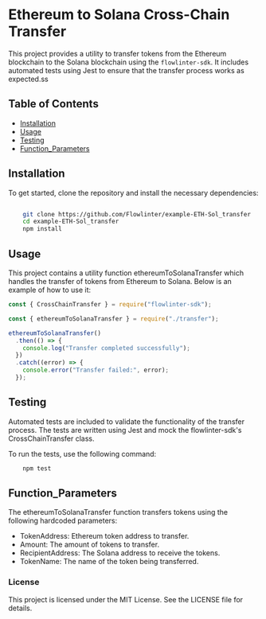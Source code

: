 # Ethereum to Solana Cross-Chain Transfer

This project provides a utility to transfer tokens from the Ethereum blockchain to the Solana blockchain using the `flowlinter-sdk`. It includes automated tests using Jest to ensure that the transfer process works as expected.ss

## Table of Contents

- [Installation](#installation)
- [Usage](#usage)
- [Testing](#testing)
- [Function_Parameters](#Function_Parameters)

## Installation

To get started, clone the repository and install the necessary dependencies:

```bash

    git clone https://github.com/Flowlinter/example-ETH-Sol_transfer
    cd example-ETH-Sol_transfer
    npm install

```

## Usage

This project contains a utility function ethereumToSolanaTransfer which handles the transfer of tokens from Ethereum to Solana. Below is an example of how to use it:

```javascript
const { CrossChainTransfer } = require("flowlinter-sdk");

const { ethereumToSolanaTransfer } = require("./transfer");

ethereumToSolanaTransfer()
  .then(() => {
    console.log("Transfer completed successfully");
  })
  .catch((error) => {
    console.error("Transfer failed:", error);
  });
```

## Testing

Automated tests are included to validate the functionality of the transfer process. The tests are written using Jest and mock the flowlinter-sdk's CrossChainTransfer class.

To run the tests, use the following command:

```bash
    npm test
```

## Function_Parameters

The ethereumToSolanaTransfer function transfers tokens using the following hardcoded parameters:

- TokenAddress: Ethereum token address to transfer.
- Amount: The amount of tokens to transfer.
- RecipientAddress: The Solana address to receive the tokens.
- TokenName: The name of the token being transferred.

### License

This project is licensed under the MIT License. See the LICENSE file for details.
